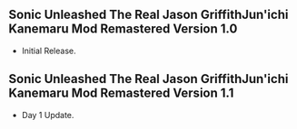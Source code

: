 ## Sonic Unleashed The Real Jason GriffithJun'ichi Kanemaru Mod Remastered Version 1.0

- Initial Release.


## Sonic Unleashed The Real Jason GriffithJun'ichi Kanemaru Mod Remastered Version 1.1

- Day 1 Update.